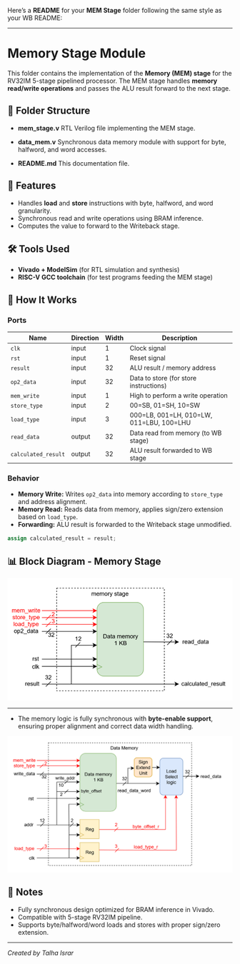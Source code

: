 Here’s a **README** for your **MEM Stage** folder following the same style as your WB README:

---

# Memory Stage Module

This folder contains the implementation of the **Memory (MEM) stage** for the RV32IM 5-stage pipelined processor.
The MEM stage handles **memory read/write operations** and passes the ALU result forward to the next stage.

## 📂 Folder Structure

* **mem_stage.v**
  RTL Verilog file implementing the MEM stage.

* **data_mem.v**
  Synchronous data memory module with support for byte, halfword, and word accesses.

* **README.md**
  This documentation file.

## 🚀 Features

* Handles **load** and **store** instructions with byte, halfword, and word granularity.
* Synchronous read and write operations using BRAM inference.
* Computes the value to forward to the Writeback stage.

## 🛠️ Tools Used

* **Vivado + ModelSim** (for RTL simulation and synthesis)
* **RISC-V GCC toolchain** (for test programs feeding the MEM stage)

## 📜 How It Works

### Ports

| Name                | Direction | Width | Description                              |
| ------------------- | --------- | ----- | ---------------------------------------- |
| `clk`               | input     | 1     | Clock signal                             |
| `rst`               | input     | 1     | Reset signal                             |
| `result`            | input     | 32    | ALU result / memory address              |
| `op2_data`          | input     | 32    | Data to store (for store instructions)   |
| `mem_write`         | input     | 1     | High to perform a write operation        |
| `store_type`        | input     | 2     | 00=SB, 01=SH, 10=SW                      |
| `load_type`         | input     | 3     | 000=LB, 001=LH, 010=LW, 011=LBU, 100=LHU |
| `read_data`         | output    | 32    | Data read from memory (to WB stage)      |
| `calculated_result` | output    | 32    | ALU result forwarded to WB stage         |

### Behavior

* **Memory Write:** Writes `op2_data` into memory according to `store_type` and address alignment.
* **Memory Read:** Reads data from memory, applies sign/zero extension based on `load_type`.
* **Forwarding:** ALU result is forwarded to the Writeback stage unmodified.

```verilog
assign calculated_result = result;
```

## 📊 Block Diagram - Memory Stage

![Memory Stage](../../imgs/stages/rv32im_mem_stage.png)

---

* The memory logic is fully synchronous with **byte-enable support**, ensuring proper alignment and correct data width handling.

![Data Memory](../../imgs/submodules/rv32im_data_mem.png)

## 📌 Notes

* Fully synchronous design optimized for BRAM inference in Vivado.
* Compatible with 5-stage RV32IM pipeline.
* Supports byte/halfword/word loads and stores with proper sign/zero extension.

---

*Created by Talha Israr*
